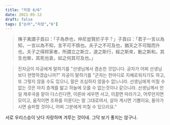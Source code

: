 ```yaml
---
title: "자장 6/6"
date: 2021-05-12
draft: false
tags: ["논어","자장","6"]
---
```


> 陳子禽謂子貢曰：「子為恭也，仲尼豈賢於子乎？」子貢曰：「君子一言以為知，一言以為不知，言不可不慎也。夫子之不可及也，猶天之不可階而升也。夫子之得邦家者，所謂立之斯立，道之斯行，綏之斯來，動之斯和。其生也榮，其死也哀，如之何其可及也。」

> 진자금이 자공에게 말하기를 "선생님께서 겸손한 것입니다. 공자가 어찌 선생님보다 현명하겠습니까?" 자공이 말하기를 "군자는 한마디로 지혜로워지기도 하고, 또 그렇지 않을 수도 있으니, 말은 조심하지 않을수 없느니라. 선생님에게 미칠 수 없는 것은 마치 층계를 밟고 하늘에 오를 수 없는것이나 같으니라. 선생님께서 만일 제후국을 맡아 다스린다면, 이른바 세우면 서고, 이끌면 따라가고, 어루만지면 모이고, 움직이면 조화를 이룬다는 말 그대로여서, 살아 계시면 기쁨이요, 돌아가시면 슬퍼할 것이니, 어찌 그분에게 미칠 수 있으리요."

서로 우리스승이 낫다 자랑하며 겨루는 것이네. 그닥 보기 좋지는 않구나.
